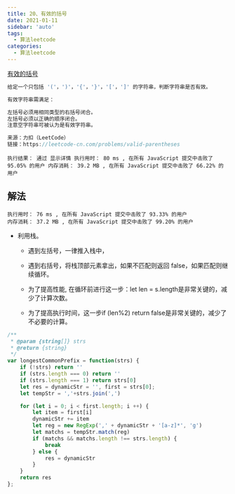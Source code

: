 ```yaml
---
title: 20、有效的括号
date: 2021-01-11
sidebar: 'auto'
tags: 
  - 算法leetcode
categories:
  - 算法leetcode
---
```

[有效的括号](https://leetcode-cn.com/problems/valid-parentheses/)

```js
给定一个只包括 '('，')'，'{'，'}'，'['，']' 的字符串，判断字符串是否有效。

有效字符串需满足：

左括号必须用相同类型的右括号闭合。
左括号必须以正确的顺序闭合。
注意空字符串可被认为是有效字符串。

来源：力扣（LeetCode）
链接：https://leetcode-cn.com/problems/valid-parentheses
```

`
执行结果： 通过 显示详情 执行用时： 80 ms , 在所有 JavaScript 提交中击败了 95.05% 的用户 内存消耗： 39.2 MB , 在所有 JavaScript 提交中击败了 66.22% 的用户
`

## 解法

`执行用时： 76 ms , 在所有 JavaScript 提交中击败了 93.33% 的用户 `  
`内存消耗： 37.2 MB , 在所有 JavaScript 提交中击败了 99.20% 的用户`

- 利用栈。  
    - 遇到左括号，一律推入栈中，  
    - 遇到右括号，将栈顶部元素拿出，如果不匹配则返回 false，如果匹配则继续循环。  

    - 为了提高性能, 在循环前进行这一步：let len = s.length是非常关键的，减少了计算次数。  
    - 为了提高执行时间，这一步if (len%2) return false是非常关键的，减少了不必要的计算。  

```js
/**
 * @param {string[]} strs
 * @return {string}
 */
var longestCommonPrefix = function(strs) {
    if (!strs) return ''
    if (strs.length === 0) return ''
    if (strs.length === 1) return strs[0]
    let res = dynamicStr = '', first = strs[0];
    let tempStr = ','+strs.join(',')

    for (let i = 0; i < first.length; i ++) {
        let item = first[i]
        dynamicStr += item
        let reg = new RegExp(',' + dynamicStr + '[a-z]*', 'g')
        let matchs = tempStr.match(reg)
        if (matchs && matchs.length !== strs.length) {
            break
        } else {
            res = dynamicStr
        }
    }
    return res
};
```
